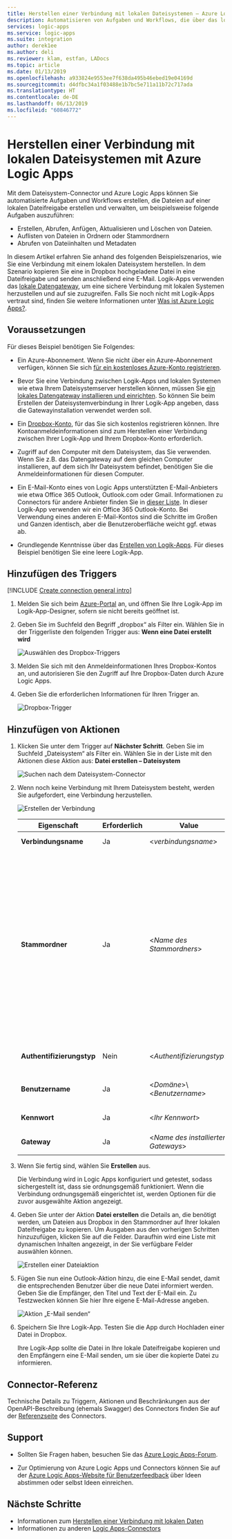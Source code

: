 ```yaml
---
title: Herstellen einer Verbindung mit lokalen Dateisystemen – Azure Logic Apps | Microsoft-Dokumentation
description: Automatisieren von Aufgaben und Workflows, die über das lokale Datengateway in Azure Logic Apps eine Verbindung mit lokalen Dateisystemen mit dem Dateisystem-Connector herstellen
services: logic-apps
ms.service: logic-apps
ms.suite: integration
author: derek1ee
ms.author: deli
ms.reviewer: klam, estfan, LADocs
ms.topic: article
ms.date: 01/13/2019
ms.openlocfilehash: a933824e9553ee7f638da495b46ebed19e04169d
ms.sourcegitcommit: d4dfbc34a1f03488e1b7bc5e711a11b72c717ada
ms.translationtype: HT
ms.contentlocale: de-DE
ms.lasthandoff: 06/13/2019
ms.locfileid: "60846772"
---
```

# <a name="connect-to-on-premises-file-systems-with-azure-logic-apps"></a>Herstellen einer Verbindung mit lokalen Dateisystemen mit Azure Logic Apps

Mit dem Dateisystem-Connector und Azure Logic Apps können Sie automatisierte Aufgaben und Workflows erstellen, die Dateien auf einer lokalen Dateifreigabe erstellen und verwalten, um beispielsweise folgende Aufgaben auszuführen:  

- Erstellen, Abrufen, Anfügen, Aktualisieren und Löschen von Dateien.
- Auflisten von Dateien in Ordnern oder Stammordnern
- Abrufen von Dateiinhalten und Metadaten

In diesem Artikel erfahren Sie anhand des folgenden Beispielszenarios, wie Sie eine Verbindung mit einem lokalen Dateisystem herstellen. In dem Szenario kopieren Sie eine in Dropbox hochgeladene Datei in eine Dateifreigabe und senden anschließend eine E-Mail. Logik-Apps verwenden das [lokale Datengateway](../logic-apps/logic-apps-gateway-connection.md), um eine sichere Verbindung mit lokalen Systemen herzustellen und auf sie zuzugreifen. Falls Sie noch nicht mit Logik-Apps vertraut sind, finden Sie weitere Informationen unter [Was ist Azure Logic Apps?](../logic-apps/logic-apps-overview.md).

## <a name="prerequisites"></a>Voraussetzungen

Für dieses Beispiel benötigen Sie Folgendes:

* Ein Azure-Abonnement. Wenn Sie nicht über ein Azure-Abonnement verfügen, können Sie sich <a href="https://azure.microsoft.com/free/" target="_blank">für ein kostenloses Azure-Konto registrieren</a>. 

* Bevor Sie eine Verbindung zwischen Logik-Apps und lokalen Systemen wie etwa Ihrem Dateisystemserver herstellen können, müssen Sie [ein lokales Datengateway installieren und einrichten](../logic-apps/logic-apps-gateway-install.md). So können Sie beim Erstellen der Dateisystemverbindung in Ihrer Logik-App angeben, dass die Gatewayinstallation verwendet werden soll.

* Ein [Dropbox-Konto](https://www.dropbox.com/), für das Sie sich kostenlos registrieren können. Ihre Kontoanmeldeinformationen sind zum Herstellen einer Verbindung zwischen Ihrer Logik-App und Ihrem Dropbox-Konto erforderlich. 

* Zugriff auf den Computer mit dem Dateisystem, das Sie verwenden. Wenn Sie z.B. das Datengateway auf dem gleichen Computer installieren, auf dem sich Ihr Dateisystem befindet, benötigen Sie die Anmeldeinformationen für diesen Computer. 

* Ein E-Mail-Konto eines von Logic Apps unterstützten E-Mail-Anbieters wie etwa Office 365 Outlook, Outlook.com oder Gmail. Informationen zu Connectors für andere Anbieter finden Sie in [dieser Liste](https://docs.microsoft.com/connectors/). In dieser Logik-App verwenden wir ein Office 365 Outlook-Konto. Bei Verwendung eines anderen E-Mail-Kontos sind die Schritte im Großen und Ganzen identisch, aber die Benutzeroberfläche weicht ggf. etwas ab. 

* Grundlegende Kenntnisse über das [Erstellen von Logik-Apps](../logic-apps/quickstart-create-first-logic-app-workflow.md). Für dieses Beispiel benötigen Sie eine leere Logik-App.

## <a name="add-trigger"></a>Hinzufügen des Triggers

[!INCLUDE [Create connection general intro](../../includes/connectors-create-connection-general-intro.md)]

1. Melden Sie sich beim [Azure-Portal](https://portal.azure.com) an, und öffnen Sie Ihre Logik-App im Logik-App-Designer, sofern sie nicht bereits geöffnet ist.

1. Geben Sie im Suchfeld den Begriff „dropbox“ als Filter ein. Wählen Sie in der Triggerliste den folgenden Trigger aus: **Wenn eine Datei erstellt wird**

   ![Auswählen des Dropbox-Triggers](media/logic-apps-using-file-connector/select-dropbox-trigger.png)

1. Melden Sie sich mit den Anmeldeinformationen Ihres Dropbox-Kontos an, und autorisieren Sie den Zugriff auf Ihre Dropbox-Daten durch Azure Logic Apps. 

1. Geben Sie die erforderlichen Informationen für Ihren Trigger an.

   ![Dropbox-Trigger](media/logic-apps-using-file-connector/dropbox-trigger.png)

## <a name="add-actions"></a>Hinzufügen von Aktionen

1. Klicken Sie unter dem Trigger auf **Nächster Schritt**. Geben Sie im Suchfeld „Dateisystem“ als Filter ein. Wählen Sie in der Liste mit den Aktionen diese Aktion aus: **Datei erstellen – Dateisystem**

   ![Suchen nach dem Dateisystem-Connector](media/logic-apps-using-file-connector/find-file-system-action.png)

1. Wenn noch keine Verbindung mit Ihrem Dateisystem besteht, werden Sie aufgefordert, eine Verbindung herzustellen.

   ![Erstellen der Verbindung](media/logic-apps-using-file-connector/file-system-connection.png)

   | Eigenschaft | Erforderlich | Value | BESCHREIBUNG | 
   | -------- | -------- | ----- | ----------- | 
   | **Verbindungsname** | Ja | <*verbindungsname*> | Der gewünschte Name für die Verbindung. | 
   | **Stammordner** | Ja | <*Name des Stammordners*> | Der Stammordner für Ihr Dateisystem – beispielsweise, wenn Sie Ihr lokales Datengateway installiert haben, ein lokaler Ordner auf dem Computer, auf dem das lokale Datengateway installiert ist, oder der Ordner für eine Netzwerkfreigabe, auf die der Computer zugreifen kann. <p>Beispiel: `\\PublicShare\\DropboxFiles` <p>Der Stammordner ist der übergeordnete Hauptordner, der bei allen dateibezogenen Aktionen für relative Pfade verwendet wird. | 
   | **Authentifizierungstyp** | Nein | <*Authentifizierungstyp*> | Die Art der Authentifizierung, die von Ihrem Dateisystem verwendet wird (beispielsweise **Windows**). | 
   | **Benutzername** | Ja | <*Domäne*>\\<*Benutzername*> | Der Benutzername für den Computer, auf dem sich das Dateisystem befindet | 
   | **Kennwort** | Ja | <*Ihr Kennwort*> | Das Kennwort für den Computer, auf dem sich das Dateisystem befindet | 
   | **Gateway** | Ja | <*Name des installierten Gateways*> | Der Name für das zuvor installierte Gateway. | 
   ||| 

1. Wenn Sie fertig sind, wählen Sie **Erstellen** aus.

   Die Verbindung wird in Logic Apps konfiguriert und getestet, sodass sichergestellt ist, dass sie ordnungsgemäß funktioniert. 
   Wenn die Verbindung ordnungsgemäß eingerichtet ist, werden Optionen für die zuvor ausgewählte Aktion angezeigt. 

1. Geben Sie unter der Aktion **Datei erstellen** die Details an, die benötigt werden, um Dateien aus Dropbox in den Stammordner auf Ihrer lokalen Dateifreigabe zu kopieren. Um Ausgaben aus den vorherigen Schritten hinzuzufügen, klicken Sie auf die Felder. Daraufhin wird eine Liste mit dynamischen Inhalten angezeigt, in der Sie verfügbare Felder auswählen können.

   ![Erstellen einer Dateiaktion](media/logic-apps-using-file-connector/create-file-filled.png)

1. Fügen Sie nun eine Outlook-Aktion hinzu, die eine E-Mail sendet, damit die entsprechenden Benutzer über die neue Datei informiert werden. Geben Sie die Empfänger, den Titel und Text der E-Mail ein. Zu Testzwecken können Sie hier Ihre eigene E-Mail-Adresse angeben.

   ![Aktion „E-Mail senden“](media/logic-apps-using-file-connector/send-email.png)

1. Speichern Sie Ihre Logik-App. Testen Sie die App durch Hochladen einer Datei in Dropbox. 

   Ihre Logik-App sollte die Datei in Ihre lokale Dateifreigabe kopieren und den Empfängern eine E-Mail senden, um sie über die kopierte Datei zu informieren.

## <a name="connector-reference"></a>Connector-Referenz

Technische Details zu Triggern, Aktionen und Beschränkungen aus der OpenAPI-Beschreibung (ehemals Swagger) des Connectors finden Sie auf der [Referenzseite](/connectors/fileconnector/) des Connectors.

## <a name="get-support"></a>Support

* Sollten Sie Fragen haben, besuchen Sie das [Azure Logic Apps-Forum](https://social.msdn.microsoft.com/Forums/en-US/home?forum=azurelogicapps).

* Zur Optimierung von Azure Logic Apps und Connectors können Sie auf der [Azure Logic Apps-Website für Benutzerfeedback](https://aka.ms/logicapps-wish) über Ideen abstimmen oder selbst Ideen einreichen.

## <a name="next-steps"></a>Nächste Schritte

* Informationen zum [Herstellen einer Verbindung mit lokalen Daten](../logic-apps/logic-apps-gateway-connection.md) 
* Informationen zu anderen [Logic Apps-Connectors](../connectors/apis-list.md)
